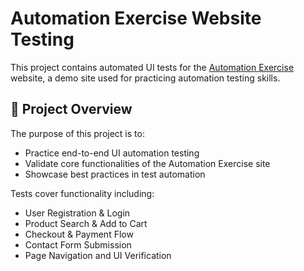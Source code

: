 # Automation Exercise Website Testing

This project contains automated UI tests for the [Automation Exercise](https://automationexercise.com) website, a demo site used for practicing automation testing skills.

## 🧪 Project Overview

The purpose of this project is to:

- Practice end-to-end UI automation testing
- Validate core functionalities of the Automation Exercise site
- Showcase best practices in test automation

Tests cover functionality including:

- User Registration & Login
- Product Search & Add to Cart
- Checkout & Payment Flow
- Contact Form Submission
- Page Navigation and UI Verification



